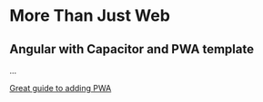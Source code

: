 
# More Than Just Web
## Angular with Capacitor and PWA template


...



[Great guide to adding PWA](https://dev.to/rodrigokamada/adding-the-progressive-web-application-pwa-to-an-angular-application-4g1e)